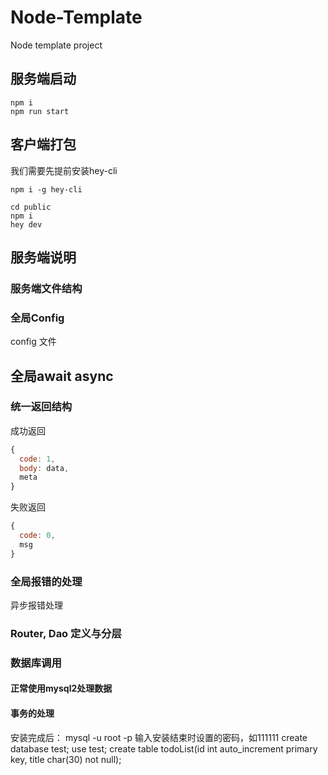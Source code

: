 # Node-Template
Node template project

## 服务端启动
``` shell
npm i
npm run start
```

## 客户端打包
我们需要先提前安装hey-cli

``` shell
npm i -g hey-cli
```

``` shell
cd public
npm i
hey dev
```

## 服务端说明

### 服务端文件结构

### 全局Config

config 文件

## 全局await async

### 统一返回结构

成功返回
``` javascript
{
  code: 1,
  body: data,
  meta
}
```

失败返回
``` javascript
{
  code: 0,
  msg
}
```


### 全局报错的处理

异步报错处理

### Router, Dao 定义与分层


### 数据库调用

#### 正常使用mysql2处理数据

#### 事务的处理

安装完成后：
mysql -u root -p
输入安装结束时设置的密码，如111111
create database test;
use test;
create table todoList(id int auto_increment primary key, title char(30) not null);
